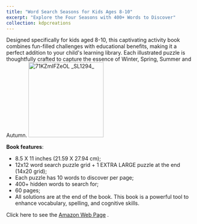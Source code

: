 ```yaml
---
title: "Word Search Seasons for Kids Ages 8-10"
excerpt: "Explore the Four Seasons with 400+ Words to Discover"
collection: kdpcreations
---
```

Designed specifically for kids aged 8-10, this captivating activity book combines fun-filled challenges with educational benefits, making it a perfect addition to your child's learning library. Each illustrated puzzle is thoughtfully crafted to capture the essence of Winter, Spring, Summer and Autumn.
<img src="https://github.com/user-attachments/assets/bee26711-7dd2-445b-bafe-1c5f9b406407" alt="71KZmIFZeOL _SL1294_" style="width:200px;">


**Book features**:
- 8.5 X 11 inches (21.59 X 27.94 cm);
- 12x12 word search puzzle grid + 1 EXTRA LARGE puzzle at the end (14x20 grid);
- Each puzzle has 10 words to discover per page;
- 400+ hidden words to search for;
- 60 pages;
- All solutions are at the end of the book.
This book is a powerful tool to enhance vocabulary, spelling, and cognitive skills.

Click here to see the [Amazon Web Page](https://www.amazon.it/Word-Search-Seasons-Kids-Ages/dp/B0C5BGLGTT/ref=sr_1_1?__mk_it_IT=%C3%85M%C3%85%C5%BD%C3%95%C3%91&crid=1B1L91B7ZGSJ3&dib=eyJ2IjoiMSJ9.WL10BOPRPdv27uupKCKeZ_cjpiVjWaFlkHC4WjUv7ZFTcfbzHCXvNLQNwX20zMQ7OZ6RgHJzc1dYp1kczY9ofzCWmXboMF-nJkturjuLqeWiAr7Kbs_y__-gDIGFQHCdVInYmAkwwhfg83onJcACV79I3zqq-U6Fq9o6Ja3BWoRZ1fI4lPnL27bALa7s51m4uU6mLKbFHDhVcJQI1qbbeseO4UOr7gEpe6gnpXms63m4NHySdStxb_54w2zAT9VMBjvTMCveA5MSc4ZY2d_OUUwD-xjvAutG9_tJgxVNUHQ.-c66pvQFePHWeY6Hzu5hVahQrGWcHlBp-UscjbN2Sjk&dib_tag=se&keywords=Christian+Magliano&qid=1725378974&sprefix=christian+magliano%2Caps%2C143&sr=8-1) .
